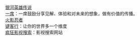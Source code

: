 [银河英雄传说](http://v.pptv.com/show/UXMkohCCia8ksqhI.html?&rcc_src=B3)  
[一席](https://yixi.tv/)：一席鼓励分享见解、体验和对未来的想象，做有价值的传播。  
[火影忍者](http://list.youku.com/show/id_zcc001f06962411de83b1.html)  
[键客行](https://space.bilibili.com/43582057)：让你的世界多一个维度  
[疯狂影视搜索](http://www.ifkdy.com/)：影视搜索网站
[]()
[]()
[]()